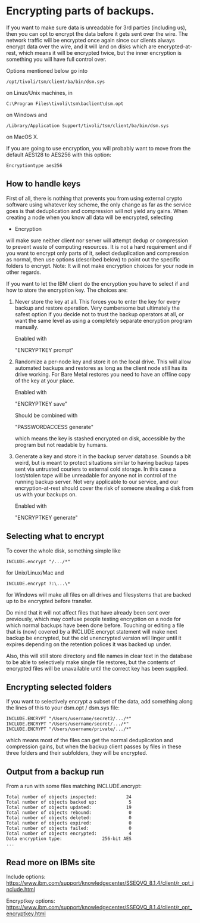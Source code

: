Encrypting parts of backups.
============================

If you want to make sure data is unreadable for 3rd parties (including
us), then you can opt to encrypt the data before it gets sent over the
wire. The network traffic will be encrypted once again since our
clients always encrypt data over the wire, and it will land on disks
which are encrypted-at-rest, which means it will be encrypted twice,
but the inner encryption is something you will have full control over.

Options mentioned below go into

    /opt/tivoli/tsm/client/ba/bin/dsm.sys

on Linux/Unix machines, in

    C:\Program Files\tivoli\tsm\baclient\dsm.opt

on Windows and

    /Library/Application Support/tivoli/tsm/client/ba/bin/dsm.sys

on MacOS X.

If you are going to use encryption, you will probably want to
move from the default AES128 to AES256 with this option:

    Encryptiontype aes256

How to handle keys
------------------

First of all, there is nothing that prevents you from using external
crypto software using whatever key scheme, the only change as far as
the service goes is that deduplication and compression will not yield
any gains. When creating a node when you know all data will be
encrypted, selecting

  * Encryption

will make sure neither client nor server will attempt dedup or
compression to prevent waste of computing resources. It is not a hard
requirement and if you want to encrypt only parts of it, select
deduplication and compression as normal, then use options (described
below) to point out the specific folders to encrypt.
Note: It will not make encryption choices for your node in other regards.

If you want to let the IBM client do the encryption you have to select
if and how to store the encryption key. The choices are:

1) Never store the key at all. This forces you to enter the key for
   every backup and restore operation. Very cumbersome but ultimately
   the safest option if you decide not to trust the backup operators
   at all, or want the same level as using a completely separate
   encryption program manually.

   Enabled with

     "ENCRYPTKEY prompt"

2) Randomize a per-node key and store it on the local drive. This will
   allow automated backups and restores as long as the client node
   still has its drive working. For Bare Metal restores you need to
   have an offline copy of the key at your place.

   Enabled with

     "ENCRYPTKEY save"

   Should be combined with

     "PASSWORDACCESS generate"

   which means the key is stashed encrypted on disk, accessible by
   the program but not readable by humans.

3) Generate a key and store it in the backup server database.  Sounds
   a bit weird, but is meant to protect situations similar to having
   backup tapes sent via untrusted couriers to external cold
   storage. In this case a lost/stolen tape will be unreadable for
   anyone not in control of the running backup server. Not very
   applicable to our service, and our encryption-at-rest should cover
   the risk of someone stealing a disk from us with your backups on.
 
   Enabled with

     "ENCRYPTKEY generate"

Selecting what to encrypt
-------------------------

To cover the whole disk, something simple like

    INCLUDE.encrypt "/.../*"

for Unix/Linux/Mac and

    INCLUDE.encrypt ?:\...\*

for Windows will make all files on all drives and filesystems that are
backed up to be encrypted before transfer.

Do mind that it will not affect files that have already been sent over
previously, which may confuse people testing encryption on a node for
which normal backups have been done before. Touching or editing a file
that is (now) covered by a INCLUDE.encrypt statement will make next
backup be encrypted, but the old unencrypted version will linger until
it expires depending on the retention polices it was backed up under.

Also, this will still store directory and file names in clear text in
the database to be able to selectively make single file restores, but
the contents of encrypted files will be unavailable until the correct
key has been supplied.

Encrypting selected folders
---------------------------

If you want to selectively encrypt a subset of the data, add
something along the lines of this to your dsm.opt / dsm.sys
file:

    INCLUDE.ENCRYPT "/Users/username/secret2/.../*" 
    INCLUDE.ENCRYPT "/Users/username/secret/.../*" 
    INCLUDE.ENCRYPT "/Users/username/private/.../*" 

which means most of the files can get the normal deduplication and
compression gains, but when the backup client passes by files in
these three folders and their subfolders, they will be encrypted.

Output from a backup run
------------------------

From a run with some files matching INCLUDE.encrypt:

    Total number of objects inspected:           24
    Total number of objects backed up:            5
    Total number of objects updated:             19
    Total number of objects rebound:              0
    Total number of objects deleted:              0
    Total number of objects expired:              0
    Total number of objects failed:               0
    Total number of objects encrypted:            4
    Data encryption type:               256-bit AES
    ...


Read more on IBMs site
----------------------

Include options:
https://www.ibm.com/support/knowledgecenter/SSEQVQ_8.1.4/client/r_opt_include.html

Encryptkey options:
https://www.ibm.com/support/knowledgecenter/SSEQVQ_8.1.4/client/r_opt_encryptkey.html
